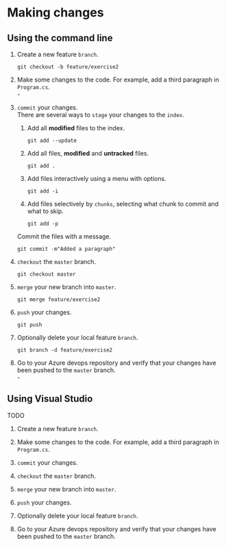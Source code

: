 # Making changes

## Using the command line

1. Create a new feature `branch`.
    ```
    git checkout -b feature/exercise2
    ```

2. Make some changes to the code. For example, add a third paragraph in `Program.cs`.  
    \-

3. `commit` your changes.  
    There are several ways to `stage` your changes to the `index`.  
    1. Add all **modified** files to the index.
        ```
        git add --update
        ```
    2. Add all files, **modified** and **untracked** files.
        ```
        git add .
        ```
    3. Add files interactively using a menu with options.
        ```
        git add -i
        ```
    4. Add files selectively by `chunks`, selecting what chunk to commit and what to skip.
        ```
        git add -p
        ```


    Commit the files with a message.
    ```
    git commit -m"Added a paragraph"
    ```

4. `checkout` the `master` branch.
    ```
    git checkout master
    ```

5. `merge` your new branch into `master`.
    ```
    git merge feature/exercise2
    ```

6. `push` your changes.
    ```
    git push
    ```

7. Optionally delete your local feature `branch`.
    ```
    git branch -d feature/exercise2
    ```

8. Go to your Azure devops repository and verify that your changes have been pushed to the `master` branch.  
    \-


## Using Visual Studio
TODO

1. Create a new feature `branch`.

2. Make some changes to the code. For example, add a third paragraph in `Program.cs`.

3. `commit` your changes.

4. `checkout` the `master` branch.

5. `merge` your new branch into `master`.

6. `push` your changes.

7. Optionally delete your local feature `branch`.

8. Go to your Azure devops repository and verify that your changes have been pushed to the `master` branch.